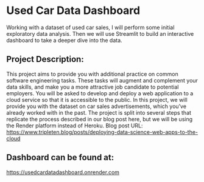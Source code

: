 # Used Car Data Dashboard
Working with a dataset of used car sales, I will perform some initial exploratory data analysis. Then we will use Streamlit to build an interactive dashboard to take a deeper dive into the data.

## Project Description:
This project aims to provide you with additional practice on common software engineering tasks. These tasks will augment and complement your data skills, and make you a more attractive job candidate to potential employers. 
You will be asked to develop and deploy a web application to a cloud service so that it is accessible to the public.
In this project, we will provide you with the dataset on car sales advertisements, which you’ve already worked with in the past.
The project is split into several steps that replicate the process described in our blog post here, but we will be using the Render platform instead of Heroku.
Blog post URL: https://www.tripleten.blog/posts/deploying-data-science-web-apps-to-the-cloud

## Dashboard can be found at:
https://usedcardatadashboard.onrender.com
